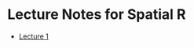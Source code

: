 # Lecture Notes for Spatial R
* [Lecture 1](http://b-davies.github.io/SpatialR/LectureNotes/Lecture1.html)
